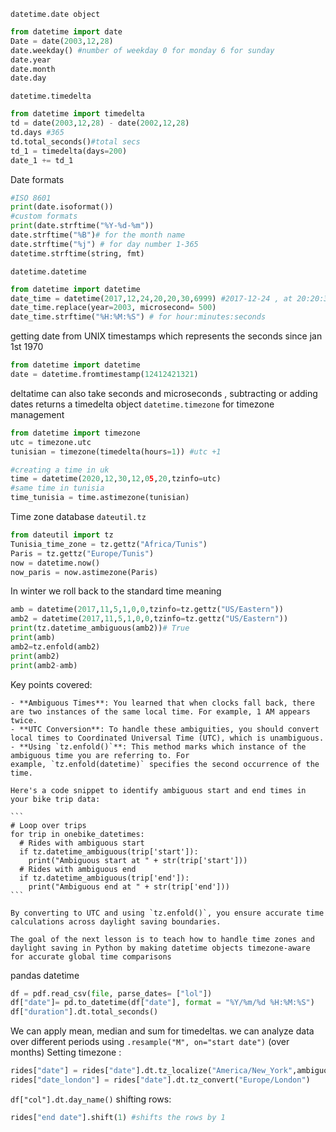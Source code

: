 
`datetime.date object` 
```python
from datetime import date
Date = date(2003,12,28)
date.weekday() #number of weekday 0 for monday 6 for sunday
date.year
date.month
date.day
```
`datetime.timedelta`
```python
from datetime import timedelta
td = date(2003,12,28) - date(2002,12,28)
td.days #365
td.total_seconds()#total secs
td_1 = timedelta(days=200)
date_1 += td_1
```
Date formats
```python
#ISO 8601
print(date.isoformat())
#custom formats
print(date.strftime("%Y-%d-%m"))
date.strftime("%B")# for the month name
date.strftime("%j") # for day number 1-365
datetime.strftime(string, fmt)
```
`datetime.datetime`
```python
from datetime import datetime
date_time = datetime(2017,12,24,20,20,30,6999) #2017-12-24 , at 20:20:30:6999 microseconds
date_time.replace(year=2003, microsecond= 500)
date_time.strftime("%H:%M:%S") # for hour:minutes:seconds
```
getting date from UNIX timestamps which represents the seconds since jan 1st 1970
```python
from datetime import datetime
date = datetime.fromtimestamp(12412421321)

```
deltatime can also take seconds and microseconds , subtracting or adding dates returns a timedelta object 
`datetime.timezone` for timezone management
```python
from datetime import timezone
utc = timezone.utc
tunisian = timezone(timedelta(hours=1)) #utc +1

#creating a time in uk 
time = datetime(2020,12,30,12,05,20,tzinfo=utc)
#same time in tunisia
time_tunisia = time.astimezone(tunisian)
```
Time zone database `dateutil.tz`
```python
from dateutil import tz
Tunisia_time_zone = tz.gettz("Africa/Tunis")
Paris = tz.gettz("Europe/Tunis")
now = datetime.now()
now_paris = now.astimezone(Paris)
```

In winter we roll back to the standard time meaning 
```python
amb = datetime(2017,11,5,1,0,0,tzinfo=tz.gettz("US/Eastern"))
amb2 = datetime(2017,11,5,1,0,0,tzinfo=tz.gettz("US/Eastern"))
print(tz.datetime_ambiguous(amb2))# True 
print(amb)
amb2=tz.enfold(amb2)
print(amb2)
print(amb2-amb)
```
Key points covered:

	- **Ambiguous Times**: You learned that when clocks fall back, there are two instances of the same local time. For example, 1 AM appears twice.
	- **UTC Conversion**: To handle these ambiguities, you should convert local times to Coordinated Universal Time (UTC), which is unambiguous.
	- **Using `tz.enfold()`**: This method marks which instance of the ambiguous time you are referring to. For example, `tz.enfold(datetime)` specifies the second occurrence of the time.
	
	Here's a code snippet to identify ambiguous start and end times in your bike trip data:
	
	```
	# Loop over trips
	for trip in onebike_datetimes:
	  # Rides with ambiguous start
	  if tz.datetime_ambiguous(trip['start']):
	    print("Ambiguous start at " + str(trip['start']))
	  # Rides with ambiguous end
	  if tz.datetime_ambiguous(trip['end']):
	    print("Ambiguous end at " + str(trip['end']))
	```
	
	By converting to UTC and using `tz.enfold()`, you ensure accurate time calculations across daylight saving boundaries.
	
	The goal of the next lesson is to teach how to handle time zones and daylight saving in Python by making datetime objects timezone-aware for accurate global time comparisons

pandas datetime
```python
df = pdf.read_csv(file, parse_dates= ["lol"])
df["date"]= pd.to_datetime(df["date"], format = "%Y/%m/%d %H:%M:%S")
df["duration"].dt.total_seconds()
```
We can apply mean, median and sum for timedeltas.
we can analyze data over different periods using `.resample("M", on="start date")` (over months)
Setting timezone : 
```python
rides["date"] = rides["date"].dt.tz_localize("America/New_York",ambiguous= "NaT") #instead of raising an error it sets ambiguous dates to NaT.
rides["date_london"] = rides["date"].dt.tz_convert("Europe/London")
```
`df["col"].dt.day_name()`
shifting rows:
```python
rides["end date"].shift(1) #shifts the rows by 1
```
